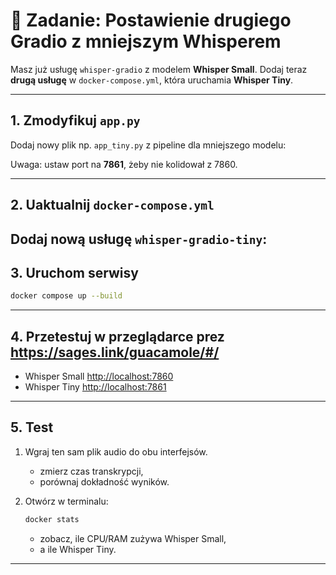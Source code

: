 
# 📝 Zadanie: Postawienie drugiego Gradio z mniejszym Whisperem

Masz już usługę `whisper-gradio` z modelem **Whisper Small**.
Dodaj teraz **drugą usługę** w `docker-compose.yml`, która uruchamia **Whisper Tiny**.

---

## 1. Zmodyfikuj `app.py`

Dodaj nowy plik np. `app_tiny.py` z pipeline dla mniejszego modelu:

Uwaga: ustaw port na **7861**, żeby nie kolidował z 7860.

---

## 2. Uaktualnij `docker-compose.yml`

Dodaj nową usługę ```whisper-gradio-tiny```:
---

## 3. Uruchom serwisy

```bash
docker compose up --build
```

---

##  4. Przetestuj w przeglądarce prez https://sages.link/guacamole/#/

* Whisper Small [http://localhost:7860](http://localhost:7860)
* Whisper Tiny [http://localhost:7861](http://localhost:7861)

---

## 5. Test

1. Wgraj ten sam plik audio do obu interfejsów.

   * zmierz czas transkrypcji,
   * porównaj dokładność wyników.

2. Otwórz w terminalu:

   ```bash
   docker stats
   ```

   * zobacz, ile CPU/RAM zużywa Whisper Small,
   * a ile Whisper Tiny.

---